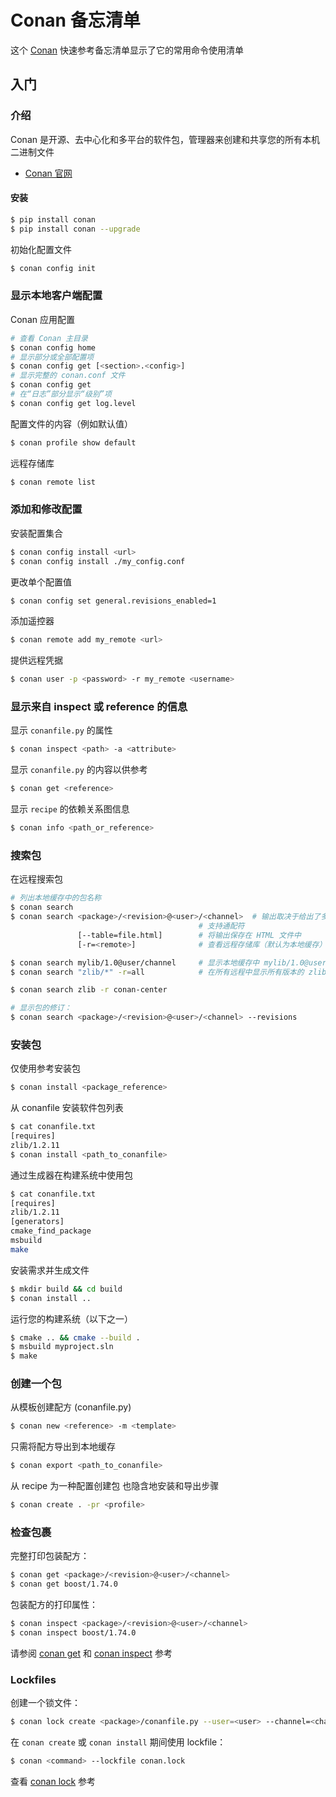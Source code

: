 Conan 备忘清单
===

这个 [Conan](https://conan.io/) 快速参考备忘清单显示了它的常用命令使用清单

入门
---

### 介绍

Conan 是开源、去中心化和多平台的软件包，管理器来创建和共享您的所有本机二进制文件

- [Conan 官网](https://conan.io/)

#### 安装

```bash
$ pip install conan
$ pip install conan --upgrade
```

初始化配置文件

```bash
$ conan config init
```

### 显示本地客户端配置

Conan 应用配置

```bash
# 查看 Conan 主目录
$ conan config home
# 显示部分或全部配置项
$ conan config get [<section>.<config>]
# 显示完整的 conan.conf 文件
$ conan config get
# 在“日志”部分显示“级别”项
$ conan config get log.level
```

配置文件的内容（例如默认值）

```bash
$ conan profile show default
```

远程存储库

```bash
$ conan remote list
```

### 添加和修改配置

安装配置集合

```bash
$ conan config install <url>
$ conan config install ./my_config.conf
```

更改单个配置值

```bash
$ conan config set general.revisions_enabled=1
```
<!--rehype:className=wrap-text -->

添加遥控器

```bash
$ conan remote add my_remote <url>
```

提供远程凭据

```bash
$ conan user -p <password> -r my_remote <username>
```
<!--rehype:className=wrap-text -->

### 显示来自 inspect 或 reference 的信息

显示 `conanfile.py` 的属性

```bash
$ conan inspect <path> -a <attribute>
```

显示 `conanfile.py` 的内容以供参考

```bash
$ conan get <reference>
```

显示 `recipe` 的依赖关系图信息

```bash
$ conan info <path_or_reference>
```

### 搜索包
<!--rehype:wrap-class=col-span-2-->

在远程搜索包

```bash
# 列出本地缓存中的包名称
$ conan search 
$ conan search <package>/<revision>@<user>/<channel>  # 输出取决于给出了多少包引用。
                                          # 支持通配符
               [--table=file.html]        # 将输出保存在 HTML 文件中
               [-r=<remote>]              # 查看远程存储库（默认为本地缓存）

$ conan search mylib/1.0@user/channel     # 显示本地缓存中 mylib/1.0@user/channel 的所有包
$ conan search "zlib/*" -r=all            # 在所有远程中显示所有版本的 zlib

$ conan search zlib -r conan-center

# 显示包的修订：
$ conan search <package>/<revision>@<user>/<channel> --revisions
```

### 安装包
<!--rehype:wrap-class=row-span-2-->

仅使用参考安装包

```bash
$ conan install <package_reference>
```

从 conanfile 安装软件包列表

```bash
$ cat conanfile.txt
[requires]
zlib/1.2.11
$ conan install <path_to_conanfile>
```

通过生成器在构建系统中使用包

```bash
$ cat conanfile.txt
[requires]
zlib/1.2.11
[generators]
cmake_find_package
msbuild
make
```

安装需求并生成文件

```bash
$ mkdir build && cd build
$ conan install ..
```

运行您的构建系统（以下之一）

```bash
$ cmake .. && cmake --build .
$ msbuild myproject.sln
$ make
```

### 创建一个包

从模板创建配方 (conanfile.py)

```bash
$ conan new <reference> -m <template>
```

只需将配方导出到本地缓存

```bash
$ conan export <path_to_conanfile>
```

从 recipe 为一种配置创建包
也隐含地安装和导出步骤

```bash
$ conan create . -pr <profile>
```

### 检查包裹

完整打印包装配方：

```bash
$ conan get <package>/<revision>@<user>/<channel>
$ conan get boost/1.74.0
```
<!--rehype:className=wrap-text -->

包装配方的打印属性：

```bash
$ conan inspect <package>/<revision>@<user>/<channel>
$ conan inspect boost/1.74.0
```
<!--rehype:className=wrap-text -->

请参阅 [conan get](https://docs.conan.io/en/latest/reference/commands/consumer/get.html) 和 [conan inspect](https://docs.conan.io/en/latest/reference/commands/misc/inspect.html) 参考


### Lockfiles

创建一个锁文件：

```bash
$ conan lock create <package>/conanfile.py --user=<user> --channel=<channel>
```
<!--rehype:className=wrap-text -->

在 `conan create` 或 `conan install` 期间使用 lockfile：

```bash
$ conan <command> --lockfile conan.lock
```

查看 [conan lock](https://docs.conan.io/en/latest/reference/commands/misc/lock.html) 参考

